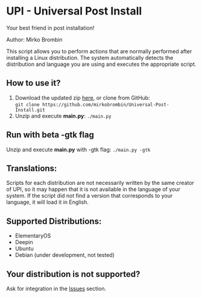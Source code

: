 # UPI - Universal Post Install
Your best friend in post installation!

Author: Mirko Brombin

This script allows you to perform actions that are normally performed after installing a Linux distribution. The system automatically detects the distribution and language you are using and executes the appropriate script.

## How to use it?
1. Download the updated zip [here](https://github.com/mirkobrombin/Universal-Post-Install/archive/master.zip), or clone from GitHub:  
	```git clone https://github.com/mirkobrombin/Universal-Post-Install.git```
2. Unzip and execute **main.py**:
	```./main.py```
## Run with beta -gtk flag
Unzip and execute **main.py** with -gtk flag:
	```./main.py -gtk```

## Translations:
Scripts for each distribution are not necessarily written by the same creator of UPI, so it may happen that it is not available in the language of your system. If the script did not find a version that corresponds to your language, it will load it in English.

## Supported Distributions:
- ElementaryOS
- Deepin
- Ubuntu
- Debian (under development, not tested)

## Your distribution is not supported?
Ask for integration in the [Issues](https://github.com/mirkobrombin/Universal-Post-Install/issues) section.
